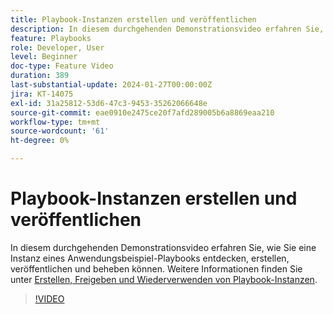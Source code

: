 ```yaml
---
title: Playbook-Instanzen erstellen und veröffentlichen
description: In diesem durchgehenden Demonstrationsvideo erfahren Sie, wie Sie eine Instanz eines Anwendungsbeispiel-Playbooks entdecken, erstellen, veröffentlichen und beheben können.
feature: Playbooks
role: Developer, User
level: Beginner
doc-type: Feature Video
duration: 389
last-substantial-update: 2024-01-27T00:00:00Z
jira: KT-14075
exl-id: 31a25812-53d6-47c3-9453-35262066648e
source-git-commit: eae0910e2475ce20f7afd289005b6a8869eaa210
workflow-type: tm+mt
source-wordcount: '61'
ht-degree: 0%

---
```


# Playbook-Instanzen erstellen und veröffentlichen

In diesem durchgehenden Demonstrationsvideo erfahren Sie, wie Sie eine Instanz eines Anwendungsbeispiel-Playbooks entdecken, erstellen, veröffentlichen und beheben können. Weitere Informationen finden Sie unter [Erstellen, Freigeben und Wiederverwenden von Playbook-Instanzen](https://experienceleague.adobe.com/docs/experience-platform/use-case-playbooks/playbooks/create-share-reuse.html).

>[!VIDEO](https://video.tv.adobe.com/v/3427058/?learn=on)
